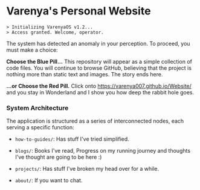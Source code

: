 # Varenya's Personal Website
```
> Initializing VarenyaOS v1.2...
> Access granted. Welcome, operator.
```
The system has detected an anomaly in your perception. To proceed, you must make a choice:

**Choose the Blue Pill...**
This repository will appear as a simple collection of code files. You will continue to browse GitHub, believing that the project is nothing more than static text and images. The story ends here.

**...or Choose the Red Pill.**
Click onto <https://varenya007.github.io/Website/> and you stay in Wonderland and I show you how deep the rabbit hole goes.

### System Architecture

The application is structured as a series of interconnected nodes, each serving a specific function:

* `how-to-guides/`: Has stuff I've tried simplified. 

* `blogs/`: Books I've read, Progress on my running journey and thoughts I've thought are going to be here :)

* `projects/`: Has stuff I've broken my head over for a while.

* `about/`: If you want to chat.

